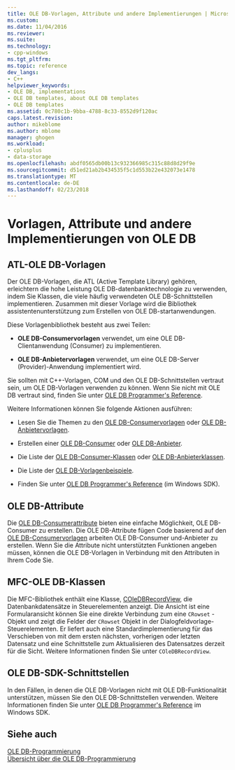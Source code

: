 ```yaml
---
title: OLE DB-Vorlagen, Attribute und andere Implementierungen | Microsoft Docs
ms.custom: 
ms.date: 11/04/2016
ms.reviewer: 
ms.suite: 
ms.technology:
- cpp-windows
ms.tgt_pltfrm: 
ms.topic: reference
dev_langs:
- C++
helpviewer_keywords:
- OLE DB, implementations
- OLE DB templates, about OLE DB templates
- OLE DB templates
ms.assetid: 0c780c1b-9bba-4788-8c33-8552d9f120ac
caps.latest.revision: 
author: mikeblome
ms.author: mblome
manager: ghogen
ms.workload:
- cplusplus
- data-storage
ms.openlocfilehash: abdf0565db00b13c932366985c315c88d8d29f9e
ms.sourcegitcommit: d51ed21ab2b434535f5c1d553b22e432073e1478
ms.translationtype: MT
ms.contentlocale: de-DE
ms.lasthandoff: 02/23/2018
---
```

# <a name="ole-db-templates-attributes-and-other-implementations"></a>Vorlagen, Attribute und andere Implementierungen von OLE DB
## <a name="atl-ole-db-templates"></a>ATL-OLE DB-Vorlagen  
 Der OLE DB-Vorlagen, die ATL (Active Template Library) gehören, erleichtern die hohe Leistung OLE DB-datenbanktechnologie zu verwenden, indem Sie Klassen, die viele häufig verwendeten OLE DB-Schnittstellen implementieren. Zusammen mit dieser Vorlage wird die Bibliothek assistentenunterstützung zum Erstellen von OLE DB-startanwendungen.  
  
 Diese Vorlagenbibliothek besteht aus zwei Teilen:  
  
-   **OLE DB-Consumervorlagen** verwendet, um eine OLE DB-Clientanwendung (Consumer) zu implementieren.  
  
-   **OLE DB-Anbietervorlagen** verwendet, um eine OLE DB-Server (Provider)-Anwendung implementiert wird.  
  
 Sie sollten mit C++-Vorlagen, COM und den OLE DB-Schnittstellen vertraut sein, um OLE DB-Vorlagen verwenden zu können. Wenn Sie nicht mit OLE DB vertraut sind, finden Sie unter [OLE DB Programmer's Reference](https://msdn.microsoft.com/en-us/library/ms713643.aspx).  
  
 Weitere Informationen können Sie folgende Aktionen ausführen:  
  
-   Lesen Sie die Themen zu den [OLE DB-Consumervorlagen](../../data/oledb/ole-db-consumer-templates-cpp.md) oder [OLE DB-Anbietervorlagen](../../data/oledb/ole-db-provider-templates-cpp.md).  
  
-   Erstellen einer [OLE DB-Consumer](../../data/oledb/creating-an-ole-db-consumer.md) oder [OLE DB-Anbieter](../../data/oledb/creating-an-ole-db-provider.md).  
  
-   Die Liste der [OLE DB-Consumer-Klassen](../../data/oledb/ole-db-consumer-templates-reference.md) oder [OLE DB-Anbieterklassen](../../data/oledb/ole-db-provider-templates-reference.md).  
  
-   Die Liste der [OLE DB-Vorlagenbeispiele](http://msdn.microsoft.com/en-us/08958863-0b5f-41ad-ae99-fca7440c553c).  
  
-   Finden Sie unter [OLE DB Programmer's Reference](https://msdn.microsoft.com/en-us/library/ms713643.aspx) (im Windows SDK).  
  
## <a name="ole-db-attributes"></a>OLE DB-Attribute  
 Die [OLE DB-Consumerattribute](../../windows/ole-db-consumer-attributes.md) bieten eine einfache Möglichkeit, OLE DB-Consumer zu erstellen. Die OLE DB-Attribute fügen Code basierend auf den [OLE DB-Consumervorlagen](../../data/oledb/ole-db-consumer-templates-reference.md) arbeiten OLE DB-Consumer und-Anbieter zu erstellen. Wenn Sie die Attribute nicht unterstützten Funktionen angeben müssen, können die OLE DB-Vorlagen in Verbindung mit den Attributen in Ihrem Code Sie.  
  
## <a name="mfc-ole-db-classes"></a>MFC-OLE DB-Klassen  
 Die MFC-Bibliothek enthält eine Klasse, [COleDBRecordView](../../mfc/reference/coledbrecordview-class.md), die Datenbankdatensätze in Steuerelementen anzeigt. Die Ansicht ist eine Formularansicht können Sie eine direkte Verbindung zum eine `CRowset` -Objekt und zeigt die Felder der `CRowset` Objekt in der Dialogfeldvorlage-Steuerelementen. Er liefert auch eine Standardimplementierung für das Verschieben von mit dem ersten nächsten, vorherigen oder letzten Datensatz und eine Schnittstelle zum Aktualisieren des Datensatzes derzeit für die Sicht. Weitere Informationen finden Sie unter `COleDBRecordView`.  
  
## <a name="ole-db-sdk-interfaces"></a>OLE DB-SDK-Schnittstellen  
 In den Fällen, in denen die OLE DB-Vorlagen nicht mit OLE DB-Funktionalität unterstützen, müssen Sie den OLE DB-Schnittstellen verwenden. Weitere Informationen finden Sie unter [OLE DB Programmer's Reference](https://msdn.microsoft.com/en-us/library/ms713643.aspx) im Windows SDK.  
  
## <a name="see-also"></a>Siehe auch  
 [OLE DB-Programmierung](../../data/oledb/ole-db-programming.md)   
 [Übersicht über die OLE DB-Programmierung](../../data/oledb/ole-db-programming-overview.md)